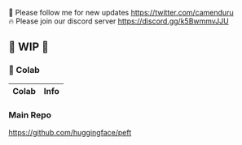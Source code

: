 🐣 Please follow me for new updates https://twitter.com/camenduru <br />
🔥 Please join our discord server https://discord.gg/k5BwmmvJJU

## 🚦 WIP 🚦

### 🦒 Colab

| Colab | Info
| --- | --- |

### Main Repo
https://github.com/huggingface/peft
